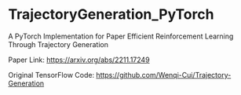 # TrajectoryGeneration_PyTorch
A PyTorch Implementation for Paper Efficient Reinforcement Learning Through Trajectory Generation

Paper Link: https://arxiv.org/abs/2211.17249

Original TensorFlow Code: https://github.com/Wenqi-Cui/Trajectory-Generation
